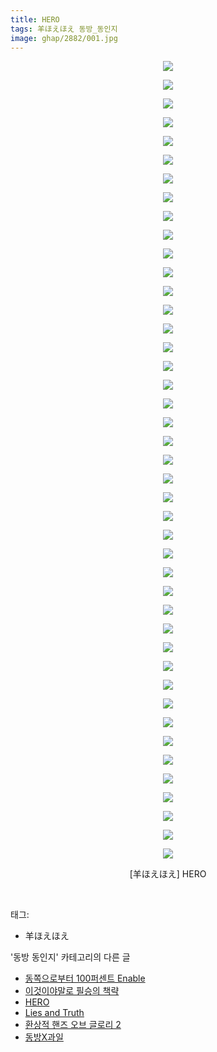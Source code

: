 ```yaml
---
title: HERO
tags: 羊ほえほえ 동방_동인지
image: ghap/2882/001.jpg
---
```

<div class="article">
<p style="text-align: center; clear: none; float: none;"><img src="{{ site.nasurl }}/ghap/2882/001.jpg"/></p>
<p style="text-align: center; clear: none; float: none;"><img src="{{ site.nasurl }}/ghap/2882/002.jpg"/></p>
<p style="text-align: center; clear: none; float: none;"><img src="{{ site.nasurl }}/ghap/2882/003.jpg"/></p>
<p style="text-align: center; clear: none; float: none;"><img src="{{ site.nasurl }}/ghap/2882/004.jpg"/></p>
<p style="text-align: center; clear: none; float: none;"><img src="{{ site.nasurl }}/ghap/2882/005.jpg"/></p>
<p style="text-align: center; clear: none; float: none;"><img src="{{ site.nasurl }}/ghap/2882/006.jpg"/></p>
<p style="text-align: center; clear: none; float: none;"><img src="{{ site.nasurl }}/ghap/2882/007.jpg"/></p>
<p style="text-align: center; clear: none; float: none;"><img src="{{ site.nasurl }}/ghap/2882/008.jpg"/></p>
<p style="text-align: center; clear: none; float: none;"><img src="{{ site.nasurl }}/ghap/2882/009.jpg"/></p>
<p style="text-align: center; clear: none; float: none;"><img src="{{ site.nasurl }}/ghap/2882/010.jpg"/></p>
<p style="text-align: center; clear: none; float: none;"><img src="{{ site.nasurl }}/ghap/2882/011.jpg"/></p>
<p style="text-align: center; clear: none; float: none;"><img src="{{ site.nasurl }}/ghap/2882/012.jpg"/></p>
<p style="text-align: center; clear: none; float: none;"><img src="{{ site.nasurl }}/ghap/2882/013.jpg"/></p>
<p style="text-align: center; clear: none; float: none;"><img src="{{ site.nasurl }}/ghap/2882/014.jpg"/></p>
<p style="text-align: center; clear: none; float: none;"><img src="{{ site.nasurl }}/ghap/2882/015.jpg"/></p>
<p style="text-align: center; clear: none; float: none;"><img src="{{ site.nasurl }}/ghap/2882/016.jpg"/></p>
<p style="text-align: center; clear: none; float: none;"><img src="{{ site.nasurl }}/ghap/2882/017.jpg"/></p>
<p style="text-align: center; clear: none; float: none;"><img src="{{ site.nasurl }}/ghap/2882/018.jpg"/></p>
<p style="text-align: center; clear: none; float: none;"><img src="{{ site.nasurl }}/ghap/2882/019.jpg"/></p>
<p style="text-align: center; clear: none; float: none;"><img src="{{ site.nasurl }}/ghap/2882/020.jpg"/></p>
<p style="text-align: center; clear: none; float: none;"><img src="{{ site.nasurl }}/ghap/2882/021.jpg"/></p>
<p style="text-align: center; clear: none; float: none;"><img src="{{ site.nasurl }}/ghap/2882/022.jpg"/></p>
<p style="text-align: center; clear: none; float: none;"><img src="{{ site.nasurl }}/ghap/2882/023.jpg"/></p>
<p style="text-align: center; clear: none; float: none;"><img src="{{ site.nasurl }}/ghap/2882/024.jpg"/></p>
<p style="text-align: center; clear: none; float: none;"><img src="{{ site.nasurl }}/ghap/2882/025.jpg"/></p>
<p style="text-align: center; clear: none; float: none;"><img src="{{ site.nasurl }}/ghap/2882/026.jpg"/></p>
<p style="text-align: center; clear: none; float: none;"><img src="{{ site.nasurl }}/ghap/2882/027.jpg"/></p>
<p style="text-align: center; clear: none; float: none;"><img src="{{ site.nasurl }}/ghap/2882/028.jpg"/></p>
<p style="text-align: center; clear: none; float: none;"><img src="{{ site.nasurl }}/ghap/2882/029.jpg"/></p>
<p style="text-align: center; clear: none; float: none;"><img src="{{ site.nasurl }}/ghap/2882/030.jpg"/></p>
<p style="text-align: center; clear: none; float: none;"><img src="{{ site.nasurl }}/ghap/2882/031.jpg"/></p>
<p style="text-align: center; clear: none; float: none;"><img src="{{ site.nasurl }}/ghap/2882/032.jpg"/></p>
<p style="text-align: center; clear: none; float: none;"><img src="{{ site.nasurl }}/ghap/2882/033.jpg"/></p>
<p style="text-align: center; clear: none; float: none;"><img src="{{ site.nasurl }}/ghap/2882/034.jpg"/></p>
<p style="text-align: center; clear: none; float: none;"><img src="{{ site.nasurl }}/ghap/2882/035.jpg"/></p>
<p style="text-align: center; clear: none; float: none;"><img src="{{ site.nasurl }}/ghap/2882/036.jpg"/></p>
<p style="text-align: center; clear: none; float: none;"><img src="{{ site.nasurl }}/ghap/2882/037.jpg"/></p>
<p style="text-align: center; clear: none; float: none;"><img src="{{ site.nasurl }}/ghap/2882/038.jpg"/></p>
<p style="text-align: center; clear: none; float: none;"><img src="{{ site.nasurl }}/ghap/2882/039.jpg"/></p>
<p style="text-align: center; clear: none; float: none;"><img src="{{ site.nasurl }}/ghap/2882/040.jpg"/></p>
<p style="text-align: center; clear: none; float: none;"><img src="{{ site.nasurl }}/ghap/2882/041.jpg"/></p>
<p style="text-align: center; clear: none; float: none;"><img src="{{ site.nasurl }}/ghap/2882/042.jpg"/></p>
<p style="text-align: center; clear: none; float: none;"><img src="{{ site.nasurl }}/ghap/2882/043.jpg"/></p>
<p style="text-align: center; clear: none; float: none;">[羊ほえほえ] HERO</p>
<p><br/></p>
</div><div class="tagTrail">
<p>태그: </p>
<ul>
<li>羊ほえほえ</li>
</ul>
</div><div class="another">
<p>'동방 동인지' 카테고리의 다른 글</p>
<ul>
<li><a href="/2016-12-10-ghap_2884">동쪽으로부터 100퍼센트 Enable</a></li>
<li><a href="/2016-12-10-ghap_2883">이것이야말로 필승의 책략</a></li>
<li><a href="/2016-12-10-ghap_2882">HERO</a></li>
<li><a href="/2016-12-10-ghap_2881">Lies and Truth</a></li>
<li><a href="/2016-12-10-ghap_2880">환상적 핸즈 오브 글로리 2</a></li>
<li><a href="/2016-12-10-ghap_2879">동방X과일</a></li>
</ul>
</div><div class="cb_module cb_fluid">
<div class="cb_wrt cb_profile">
</div><!-- commentList close -->
</div>